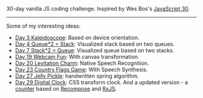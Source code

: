 30-day vanilla JS coding challenge. Inspired by Wes Bos's [JavaScript 30](https://javascript30.com/).

<hr class="read-more" />

Some of my interesting ideas:

- [Day 3 Kaleidoscope](https://codepen.io/straybugs/pen/KQNwKg): Based on device orientation.
- [Day 4 Queue*2 = Stack](https://codepen.io/straybugs/pen/YeNKoN): Visualized stack based on two queues.
- [Day 7 Stack*2 = Queue](https://codepen.io/straybugs/pen/QQvKjo): Visualized queue based on two stacks.
- [Day 19 Webcam Fun](https://codepen.io/straybugs/pen/RQYVzm): With canvas transformation.
- [Day 20 Levitation Charm](https://codepen.io/straybugs/pen/MQqLVe): Native Speech Recognition.
- [Day 23 Country Flags Game](https://codepen.io/straybugs/pen/LQMMxq): With Speech Synthesis.
- [Day 27 Jelly Pickle](https://codepen.io/straybugs/pen/yvrdEr): handwritten spring algorithm.
- [Day 29 Digital Clock](https://codepen.io/straybugs/pen/PQrQQY): CSS transform clock. And a updated version - a [counter](https://codepen.io/straybugs/pen/PRGZBa) based on [Recompose](https://github.com/acdlite/recompose) and [RxJS](https://rxjs-dev.firebaseapp.com/).
